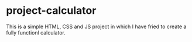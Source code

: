# project-calculator
This is a simple HTML, CSS and JS project in which I have fried to create a fully functionl calculator.
